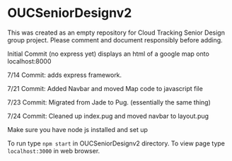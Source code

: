 # OUCSeniorDesignv2
This was created as an empty repository for Cloud Tracking Senior Design group project.  Please comment and document responsibly before adding.

Initial Commit (no express yet) displays an html of a google map onto localhost:8000

7/14 Commit: adds express framework.

7/21 Commit: Added Navbar and moved Map code to javascript file

7/23 Commit: Migrated from Jade to Pug. (essentially the same thing)

7/24 Commit: Cleaned up index.pug and moved navbar to layout.pug

Make sure you have node js installed and set up

To run type `npm start` in OUCSeniorDesignv2 directory. To view page type `localhost:3000` in web browser.
